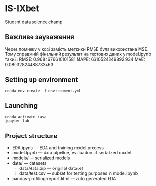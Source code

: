 # IS-IXbet
Student data science champ

## Важливе зауваження
Через помилку у коді замість метрики RMSE була використана MSE.
Тому справжній фінальний результат на тестових даних у model.ipynb такий: 
RMSE: 0.9684676610101581
MAPE: 6610524349892.934
MAE: 0.08032824488733463

## Setting up environment
```
conda env create -f environment.yml
```
## Launching
```
conda activate iasa
jupyter-lab
```
## Project structure
- EDA.ipynb — EDA and training model process
- model.ipynb — data pipeline, evaluation of serialized model
- models/ — serialized models
- data/ — datasets
  - data/data.zip — original dataset
  - data/test.csv — subset for testing purposes in model.ipynb
- pandas-profiling-report.html — auto generated EDA
